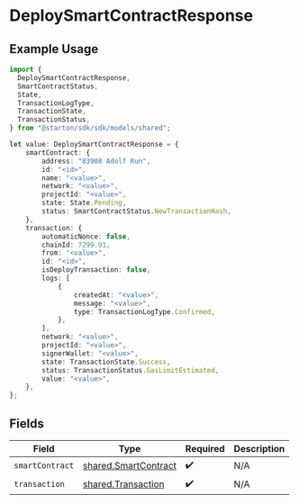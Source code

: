 # DeploySmartContractResponse

## Example Usage

```typescript
import {
  DeploySmartContractResponse,
  SmartContractStatus,
  State,
  TransactionLogType,
  TransactionState,
  TransactionStatus,
} from "@starton/sdk/sdk/models/shared";

let value: DeploySmartContractResponse = {
    smartContract: {
        address: "83908 Adolf Run",
        id: "<id>",
        name: "<value>",
        network: "<value>",
        projectId: "<value>",
        state: State.Pending,
        status: SmartContractStatus.NewTransactionHash,
    },
    transaction: {
        automaticNonce: false,
        chainId: 7299.91,
        from: "<value>",
        id: "<id>",
        isDeployTransaction: false,
        logs: [
            {
                createdAt: "<value>",
                message: "<value>",
                type: TransactionLogType.Confirmed,
            },
        ],
        network: "<value>",
        projectId: "<value>",
        signerWallet: "<value>",
        state: TransactionState.Success,
        status: TransactionStatus.GasLimitEstimated,
        value: "<value>",
    },
};
```

## Fields

| Field                                                               | Type                                                                | Required                                                            | Description                                                         |
| ------------------------------------------------------------------- | ------------------------------------------------------------------- | ------------------------------------------------------------------- | ------------------------------------------------------------------- |
| `smartContract`                                                     | [shared.SmartContract](../../../sdk/models/shared/smartcontract.md) | :heavy_check_mark:                                                  | N/A                                                                 |
| `transaction`                                                       | [shared.Transaction](../../../sdk/models/shared/transaction.md)     | :heavy_check_mark:                                                  | N/A                                                                 |